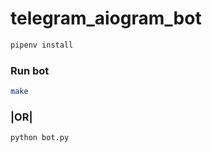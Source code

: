 # telegram_aiogram_bot

```bash
pipenv install
```
### Run bot
```bash
make
```
### |OR|
```python
python bot.py
```

